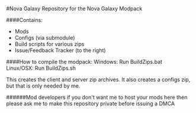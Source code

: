 #Nova Galaxy
Repository for the Nova Galaxy Modpack

####Contains:
- Mods
- Configs (via submodule)
- Build scripts for various zips
- Issue/Feedback Tracker (to the right)

####How to compile the modpack:
Windows: Run BuildZips.bat  
Linux/OSX: Run BuildZips.sh

This creates the client and server zip archives. It also creates a configs zip, but that is only needed by me.

######Mod developers if you don't want me to host your mods here then please ask me to make this repository private before issuing a DMCA
